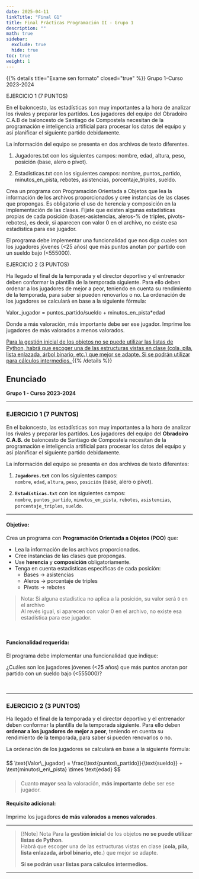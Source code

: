 ```yaml
---
date: 2025-04-11
linkTitle: "Final G1"
title: Final Prácticas Programación II - Grupo 1
description: ""
math: true
sidebar:
  exclude: true
  hide: true
toc: true
weight: 1
---
```



{{% details title="Exame sen formato" closed="true" %}}
Grupo 1-Curso 2023-2024

EJERCICIO 1 (7 PUNTOS)

En el baloncesto, las estadísticas son muy importantes a la hora de analizar los rivales y preparar los partidos. Los jugadores del equipo del Obradoiro C.A.B de baloncesto de Santiago de Compostela necesitan de la programación e inteligencia artificial para procesar los datos del equipo y así planificar el siguiente partido debidamente.

La información del equipo se presenta en dos archivos de texto diferentes.

1) Jugadores.txt con los siguientes campos: nombre, edad, altura, peso, posición (base, alero o pivot).

2) Estadísticas.txt con los siguientes campos: nombre, puntos_partido, minutos_en_pista, rebotes, asistencias, porcentaje_triples, sueldo.

Crea un programa con Programación Orientada a Objetos que lea la información de los archivos proporcionados y cree instancias de las clases que propongas. Es obligatorio el uso de herencia y composición en la implementación de las clases. Fijate que existen algunas estadísticas propias de cada posición (bases-asistencias, aleros-% de triples, pivots-rebotes), es decir, si aparecen con valor 0 en el archivo, no existe esa estadística para ese jugador.

El programa debe implementar una funcionalidad que nos diga cuales son los jugadores jóvenes (<25 años) que más puntos anotan por partido con un sueldo bajo (<555000).

EJERCICIO 2 (3 PUNTOS)

Ha llegado el final de la temporada y el director deportivo y el entrenador deben conformar la plantilla de la temporada siguiente. Para ello deben ordenar a los jugadores de mejor a peor, teniendo en cuenta su rendimiento de la temporada, para saber si pueden renovarlos o no. La ordenación de los jugadores se calculará en base a la siguiente fórmula:

Valor_jugador = puntos_partido/sueldo + minutos_en_pista*edad

Donde a más valoración, más importante debe ser ese jugador. Imprime los jugadores de más valorados a menos valorados.


<u> Para la gestión inicial de los objetos no se puede utilizar las listas de Python, habrá que escoger una de las estructuras vistas en clase (cola, pila, lista enlazada, árbol binario, etc.) que mejor se adapte. Si se podrán utilizar para cálculos intermedios. </u>
{{% /details %}}


## Enunciado  
**Grupo 1 - Curso 2023-2024**

---

### EJERCICIO 1 (7 PUNTOS)

En el baloncesto, las estadísticas son muy importantes a la hora de analizar los rivales y preparar los partidos. Los jugadores del equipo del **Obradoiro C.A.B.** de baloncesto de Santiago de Compostela necesitan de la programación e inteligencia artificial para procesar los datos del equipo y así planificar el siguiente partido debidamente.

La información del equipo se presenta en dos archivos de texto diferentes:

1. **`Jugadores.txt`** con los siguientes campos:  
   `nombre`, `edad`, `altura`, `peso`, `posición` (base, alero o pívot).

2. **`Estadísticas.txt`** con los siguientes campos:  
   `nombre`, `puntos_partido`, `minutos_en_pista`, `rebotes`, `asistencias`, `porcentaje_triples`, `sueldo`.

---

#### Objetivo:

Crea un programa con **Programación Orientada a Objetos (POO)** que:

- Lea la información de los archivos proporcionados.
- Cree instancias de las clases que propongas.
- Use **herencia** y **composición** obligatoriamente.
- Tenga en cuenta estadísticas específicas de cada posición:
  - Bases → asistencias
  - Aleros → porcentaje de triples
  - Pívots → rebotes

> Nota: Si alguna estadística no aplica a la posición, su valor será `0` en el archivo \
> Al revés igual, si aparecen con valor 0 en el archivo, no existe esa estadística para ese jugador.

<br>

#### Funcionalidad requerida:

El programa debe implementar una funcionalidad que indique:

¿Cuáles son los jugadores jóvenes (<25 años) que más puntos anotan por partido con un sueldo bajo (<555000)?

<br>

---


### EJERCICIO 2 (3 PUNTOS)

Ha llegado el final de la temporada y el director deportivo y el entrenador deben conformar la plantilla de la temporada siguiente. Para ello deben **ordenar a los jugadores de mejor a peor**, teniendo en cuenta su rendimiento de la temporada, para saber si pueden renovarlos o no.

La ordenación de los jugadores se calculará en base a la siguiente fórmula:

<div style="overflow-x: auto; max-width: 100%; padding: 0.5em 0;">
$$
\text{Valor\_jugador} = \frac{\text{puntos\_partido}}{\text{sueldo}} + \text{minutos\_en\_pista} \times \text{edad}
$$
</div> 

> Cuanto **mayor** sea la valoración, **más importante** debe ser ese jugador.

#### Requisito adicional:

Imprime los jugadores **de más valorados a menos valorados**.

---
> [!Note] Nota
> Para la **gestión inicial** de los objetos **no se puede utilizar listas de Python**.  
> Habrá que escoger una de las estructuras vistas en clase (**cola, pila, lista enlazada, árbol binario, etc.**) que mejor se adapte.  
>  
> **Sí se podrán usar listas para cálculos intermedios.**
---